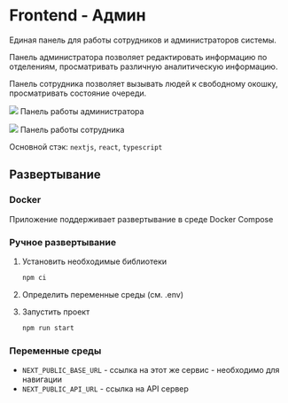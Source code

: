 # Frontend - Админ

Единая панель для работы сотрудников и администраторов системы.

Панель администратора позволяет редактировать информацию по отделениям, просматривать различную аналитическую информацию.

Панель сотрудника позволяет вызывать людей к свободному окошку, просматривать состояние очереди.

![](https://i.imgur.com/VheDCAm.png)
Панель работы администратора

![](https://i.imgur.com/1f6r7Qr.png)
Панель работы сотрудника

Основной стэк: `nextjs`, `react`, `typescript`

## Развертывание

### Docker

Приложение поддерживает развертывание в среде Docker Compose

### Ручное развертывание

1. Установить необходимые библиотеки

   ```bash
   npm ci
   ```

2. Определить переменные среды (см. .env)
3. Запустить проект

   ```bash
   npm run start
   ```

### Переменные среды

- `NEXT_PUBLIC_BASE_URL` - ссылка на этот же сервис - необходимо для навигации
- `NEXT_PUBLIC_API_URL` - ссылка на API сервер
